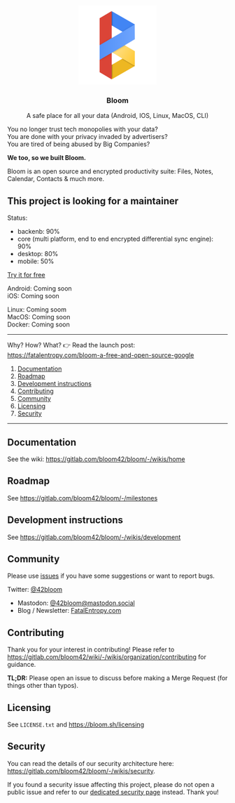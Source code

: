 <p align="center">
  <img alt="bloom logo" src="assets/icons/bloom_256.png" height="180" />
  <h3 align="center">Bloom</h3>
  <p align="center">A safe place for all your data (Android, IOS, Linux, MacOS, CLI)</p>
</p>

You no longer trust tech monopolies with your data?<br/>
You are done with your privacy invaded by advertisers? <br/>
You are tired of being abused by Big Companies?

**We too, so we built Bloom.**

Bloom is an open source and encrypted productivity suite: Files, Notes, Calendar, Contacts &
much more.


## This project is looking for a maintainer

Status:

* backenb: 90%
* core (multi platform, end to end encrypted differential sync engine): 90%
* desktop: 80%
* mobile: 50%



[Try it for free](https://bloom.sh/download)


Android: Coming soon <!--[Google play store](https://play.google.com/store/apps/details?id=com.bloom42.bloomx) --> <br/>
iOS: Coming soon

Linux: Coming soom <br/>
MacOS: Coming soon <br/>
Docker: Coming soon <br/>
<!-- Windows: Coming soon <br/> -->


--------

Why? How? What? 👉 Read the launch post: https://fatalentropy.com/bloom-a-free-and-open-source-google

1. [Documentation](#documentation)
2. [Roadmap](#roadmap)
3. [Development instructions](#development-instructions)
4. [Contributing](#contributing)
5. [Community](#Community)
6. [Licensing](#licensing)
7. [Security](#security)

--------


## Documentation

See the wiki: https://gitlab.com/bloom42/bloom/-/wikis/home


## Roadmap

See https://gitlab.com/bloom42/bloom/-/milestones


## Development instructions

See https://gitlab.com/bloom42/bloom/-/wikis/development


## Community

<!-- Join our Reddit community: https://www.reddit.com/r/bloom42 -->

Please use [issues](https://gitlab.com/bloom42/bloom/-/issues) if you have some suggestions or want to report bugs.

 Twitter: [@42bloom](https://twitter.com/@42bloom)
* Mastodon: [@42bloom@mastodon.social](https://mastodon.social/@42bloom)
* Blog / Newsletter: [FatalEntropy.com](https://fatalentropy.com)


## Contributing

Thank you for your interest in contributing! Please refer to
https://gitlab.com/bloom42/wiki/-/wikis/organization/contributing for guidance.

**TL;DR:** Please open an issue to discuss before making a Merge Request (for things other than typos).


## Licensing

See `LICENSE.txt` and https://bloom.sh/licensing


## Security

You can read the details of our security architecture here: https://gitlab.com/bloom42/bloom/-/wikis/security.

If you found a security issue affecting this project, please do not open a public issue and refer to our
[dedicated security page](https://bloom.sh/security) instead. Thank you!
